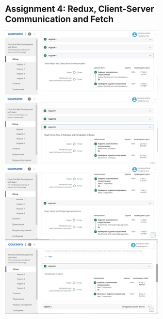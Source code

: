 ﻿# Assignment 4: Redux, Client-Server Communication and Fetch

![Week4](https://github.com/DaRomanova/react-assignments/raw/master/screen/Week4.jpg)
![Week3](https://github.com/DaRomanova/react-assignments/raw/master/screen/Week3.jpg)
![Week2](https://github.com/DaRomanova/react-assignments/raw/master/screen/Week2.jpg)
![Week1](https://github.com/DaRomanova/react-assignments/raw/master/screen/Week1.jpg)


